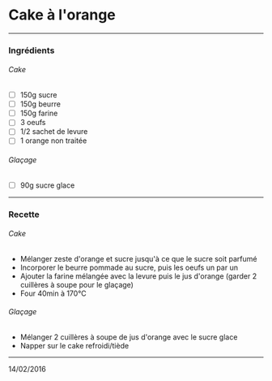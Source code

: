 # Cake à l'orange

---

### Ingrédients

###### Cake

- [ ] 150g sucre
- [ ] 150g beurre
- [ ] 150g farine
- [ ] 3 oeufs
- [ ] 1/2 sachet de levure
- [ ] 1 orange non traitée

###### Glaçage

- [ ] 90g sucre glace

---

### Recette

###### Cake

- Mélanger zeste d'orange et sucre jusqu'à ce que le sucre soit parfumé
- Incorporer le beurre pommade au sucre, puis les oeufs un par un
- Ajouter la farine mélangée avec la levure puis le jus d'orange (garder 2 cuillères à soupe pour le glaçage)
- Four 40min à 170°C

###### Glaçage

- Mélanger 2 cuillères à soupe de jus d'orange avec le sucre glace
- Napper sur le cake refroidi/tiède

---

14/02/2016
